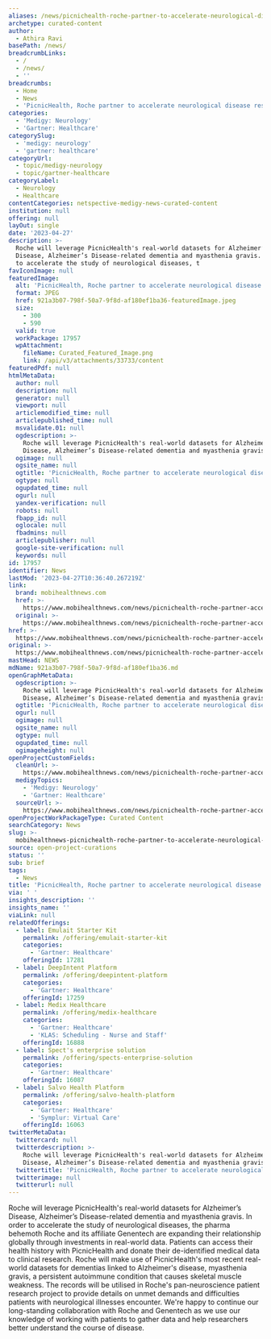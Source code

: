 ```yaml
---
aliases: /news/picnichealth-roche-partner-to-accelerate-neurological-disease-research
archetype: curated-content
author:
  - Athira Ravi
basePath: /news/
breadcrumbLinks:
  - /
  - /news/
  - ''
breadcrumbs:
  - Home
  - News
  - 'PicnicHealth, Roche partner to accelerate neurological disease research'
categories:
  - 'Medigy: Neurology'
  - 'Gartner: Healthcare'
categorySlug:
  - 'medigy: neurology'
  - 'gartner: healthcare'
categoryUrl:
  - topic/medigy-neurology
  - topic/gartner-healthcare
categoryLabel:
  - Neurology
  - Healthcare
contentCategories: netspective-medigy-news-curated-content
institution: null
offering: null
layOut: single
date: '2023-04-27'
description: >-
  Roche will leverage PicnicHealth's real-world datasets for Alzheimer’s
  Disease, Alzheimer’s Disease-related dementia and myasthenia gravis. In order
  to accelerate the study of neurological diseases, t
favIconImage: null
featuredImage:
  alt: 'PicnicHealth, Roche partner to accelerate neurological disease research'
  format: JPEG
  href: 921a3b07-798f-50a7-9f8d-af180ef1ba36-featuredImage.jpeg
  size:
    - 300
    - 590
  valid: true
  workPackage: 17957
  wpAttachment:
    fileName: Curated_Featured_Image.png
    link: /api/v3/attachments/33733/content
featuredPdf: null
htmlMetaData:
  author: null
  description: null
  generator: null
  viewport: null
  articlemodified_time: null
  articlepublished_time: null
  msvalidate.01: null
  ogdescription: >-
    Roche will leverage PicnicHealth's real-world datasets for Alzheimer’s
    Disease, Alzheimer’s Disease-related dementia and myasthenia gravis.
  ogimage: null
  ogsite_name: null
  ogtitle: 'PicnicHealth, Roche partner to accelerate neurological disease research'
  ogtype: null
  ogupdated_time: null
  ogurl: null
  yandex-verification: null
  robots: null
  fbapp_id: null
  oglocale: null
  fbadmins: null
  articlepublisher: null
  google-site-verification: null
  keywords: null
id: 17957
identifier: News
lastMod: '2023-04-27T10:36:40.267219Z'
link:
  brand: mobihealthnews.com
  href: >-
    https://www.mobihealthnews.com/news/picnichealth-roche-partner-accelerate-neurological-disease-research
  original: >-
    https://www.mobihealthnews.com/news/picnichealth-roche-partner-accelerate-neurological-disease-research
href: >-
  https://www.mobihealthnews.com/news/picnichealth-roche-partner-accelerate-neurological-disease-research
original: >-
  https://www.mobihealthnews.com/news/picnichealth-roche-partner-accelerate-neurological-disease-research
mastHead: NEWS
mdName: 921a3b07-798f-50a7-9f8d-af180ef1ba36.md
openGraphMetaData:
  ogdescription: >-
    Roche will leverage PicnicHealth's real-world datasets for Alzheimer’s
    Disease, Alzheimer’s Disease-related dementia and myasthenia gravis.
  ogtitle: 'PicnicHealth, Roche partner to accelerate neurological disease research'
  ogurl: null
  ogimage: null
  ogsite_name: null
  ogtype: null
  ogupdated_time: null
  ogimageheight: null
openProjectCustomFields:
  cleanUrl: >-
    https://www.mobihealthnews.com/news/picnichealth-roche-partner-accelerate-neurological-disease-research
  medigyTopics:
    - 'Medigy: Neurology'
    - 'Gartner: Healthcare'
  sourceUrl: >-
    https://www.mobihealthnews.com/news/picnichealth-roche-partner-accelerate-neurological-disease-research
openProjectWorkPackageType: Curated Content
searchCategory: News
slug: >-
  mobihealthnews-picnichealth-roche-partner-to-accelerate-neurological-disease-research
source: open-project-curations
status: ''
sub: brief
tags:
  - News
title: 'PicnicHealth, Roche partner to accelerate neurological disease research'
via: ' '
insights_description: ''
insights_name: ''
viaLink: null
relatedOfferings:
  - label: Emulait Starter Kit
    permalink: /offering/emulait-starter-kit
    categories:
      - 'Gartner: Healthcare'
    offeringId: 17281
  - label: DeepIntent Platform
    permalink: /offering/deepintent-platform
    categories:
      - 'Gartner: Healthcare'
    offeringId: 17259
  - label: Medix Healthcare
    permalink: /offering/medix-healthcare
    categories:
      - 'Gartner: Healthcare'
      - 'KLAS: Scheduling - Nurse and Staff'
    offeringId: 16888
  - label: Spect's enterprise solution
    permalink: /offering/spects-enterprise-solution
    categories:
      - 'Gartner: Healthcare'
    offeringId: 16087
  - label: Salvo Health Platform
    permalink: /offering/salvo-health-platform
    categories:
      - 'Gartner: Healthcare'
      - 'Symplur: Virtual Care'
    offeringId: 16063
twitterMetaData:
  twittercard: null
  twitterdescription: >-
    Roche will leverage PicnicHealth's real-world datasets for Alzheimer’s
    Disease, Alzheimer’s Disease-related dementia and myasthenia gravis.
  twittertitle: 'PicnicHealth, Roche partner to accelerate neurological disease research'
  twitterimage: null
  twitterurl: null
---
```

<p>Roche will leverage PicnicHealth's real-world datasets for Alzheimer’s Disease, Alzheimer’s Disease-related dementia and myasthenia gravis. In order to accelerate the study of neurological diseases, the pharma behemoth Roche and its affiliate Genentech are expanding their relationship globally through investments in real-world data. Patients can access their health history with PicnicHealth and donate their de-identified medical data to clinical research. Roche will make use of PicnicHealth's most recent real-world datasets for dementias linked to Alzheimer's disease, myasthenia gravis, a persistent autoimmune condition that causes skeletal muscle weakness. The records will be utilised in Roche's pan-neuroscience patient research project to provide details on unmet demands and difficulties patients with neurological illnesses encounter. We're happy to continue our long-standing collaboration with Roche and Genentech as we use our knowledge of working with patients to gather data and help researchers better understand the course of disease.</p>